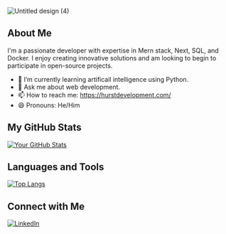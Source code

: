 
![Untitled design (4)](https://github.com/user-attachments/assets/7f1afd34-337c-44a8-ba0c-91bef3d6656c)


## About Me
I'm a passionate developer with expertise in Mern stack, Next, SQL, and Docker. I enjoy creating innovative solutions and am looking to begin to participate in open-source projects.

- 🌱 I’m currently learning artificail intelligence using Python.
- 💬 Ask me about web development.
- 📫 How to reach me: https://hurstdevelopment.com/
- 😄 Pronouns: He/Him

## My GitHub Stats
[![Your GitHub Stats](https://github-readme-stats.vercel.app/api?username=RHURST93&show_icons=true&theme=dark)](https://github.com/RHURST93)

## Languages and Tools
[![Top Langs](https://github-readme-stats.vercel.app/api/top-langs/?username=RHURST93&layout=compact&theme=dark)](https://github.com/RHURST93)

## Connect with Me
[![LinkedIn](https://img.shields.io/badge/LinkedIn-0A66C2?style=flat&logo=linkedin&logoColor=white)](https://www.linkedin.com/in/randy-hurst-2075bab0/)

